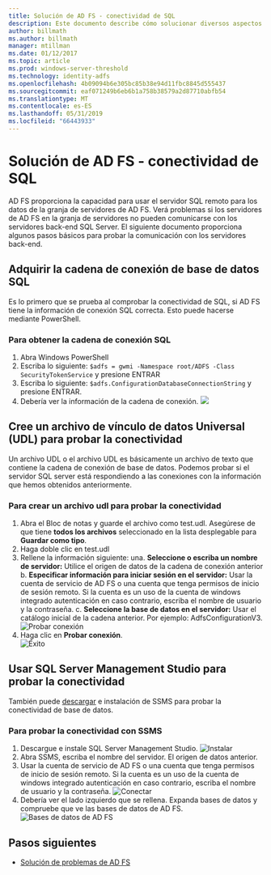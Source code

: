 ```yaml
---
title: Solución de AD FS - conectividad de SQL
description: Este documento describe cómo solucionar diversos aspectos de AD FS
author: billmath
ms.author: billmath
manager: mtillman
ms.date: 01/12/2017
ms.topic: article
ms.prod: windows-server-threshold
ms.technology: identity-adfs
ms.openlocfilehash: 4b09094b6e305bc85b38e94d11fbc8845d555437
ms.sourcegitcommit: eaf071249b6eb6b1a758b38579a2d87710abfb54
ms.translationtype: MT
ms.contentlocale: es-ES
ms.lasthandoff: 05/31/2019
ms.locfileid: "66443933"
---
```

# <a name="ad-fs-troubleshooting---sql-connectivity"></a>Solución de AD FS - conectividad de SQL
AD FS proporciona la capacidad para usar el servidor SQL remoto para los datos de la granja de servidores de AD FS.  Verá problemas si los servidores de AD FS en la granja de servidores no pueden comunicarse con los servidores back-end SQL Server.  El siguiente documento proporciona algunos pasos básicos para probar la comunicación con los servidores back-end.

## <a name="acquire-the-sql-database-connection-string"></a>Adquirir la cadena de conexión de base de datos SQL
Es lo primero que se prueba al comprobar la conectividad de SQL, si AD FS tiene la información de conexión SQL correcta.  Esto puede hacerse mediante PowerShell.

### <a name="to-acquire-the-sql-connection-string"></a>Para obtener la cadena de conexión SQL
1.  Abra Windows PowerShell
2. Escriba lo siguiente: `$adfs = gwmi -Namespace root/ADFS -Class SecurityTokenService` y presione ENTRAR
3. Escriba lo siguiente: `$adfs.ConfigurationDatabaseConnectionString` y presione ENTRAR.
4. Debería ver la información de la cadena de conexión.
![](media/ad-fs-tshoot-sql/sql2.png)

## <a name="create-a-universal-data-link-udl-file-to-test-connectivity"></a>Cree un archivo de vínculo de datos Universal (UDL) para probar la conectividad
Un archivo UDL o el archivo UDL es básicamente un archivo de texto que contiene la cadena de conexión de base de datos.  Podemos probar si el servidor SQL server está respondiendo a las conexiones con la información que hemos obtenidos anteriormente.

### <a name="to-create-a-udl-file-to-test-connectivity"></a>Para crear un archivo udl para probar la conectividad

1. Abra el Bloc de notas y guarde el archivo como test.udl.  Asegúrese de que tiene **todos los archivos** seleccionado en la lista desplegable para **Guardar como tipo**.
2. Haga doble clic en test.udl
3. Rellene la información siguiente: una. **Seleccione o escriba un nombre de servidor:**  Utilice el origen de datos de la cadena de conexión anterior b. **Especificar información para iniciar sesión en el servidor:**  Usar la cuenta de servicio de AD FS o una cuenta que tenga permisos de inicio de sesión remoto.  Si la cuenta es un uso de la cuenta de windows integrado autenticación en caso contrario, escriba el nombre de usuario y la contraseña.
    c. **Seleccione la base de datos en el servidor:** Usar el catálogo inicial de la cadena anterior.  Por ejemplo:  AdfsConfigurationV3.
   ![Probar conexión](media/ad-fs-tshoot-sql/sql4.png)
1. Haga clic en **Probar conexión**.</br>
![Éxito](media/ad-fs-tshoot-sql/sql3.png)

## <a name="use-sql-server-management-studio-to-test-connectivity"></a>Usar SQL Server Management Studio para probar la conectividad
También puede [descargar](https://go.microsoft.com/fwlink/?linkid=864329) e instalación de SSMS para probar la conectividad de base de datos.

### <a name="to-test-connectivity-with-ssms"></a>Para probar la conectividad con SSMS
1. Descargue e instale SQL Server Management Studio.
![Instalar](media/ad-fs-tshoot-sql/sql5.png)
1. Abra SSMS, escriba el nombre del servidor.  El origen de datos anterior.
2. Usar la cuenta de servicio de AD FS o una cuenta que tenga permisos de inicio de sesión remoto.  Si la cuenta es un uso de la cuenta de windows integrado autenticación en caso contrario, escriba el nombre de usuario y la contraseña.
![Conectar](media/ad-fs-tshoot-sql/sql6.png)
1. Debería ver el lado izquierdo que se rellena.  Expanda bases de datos y compruebe que ve las bases de datos de AD FS.
![Bases de datos de AD FS](media/ad-fs-tshoot-sql/sql7.png)

## <a name="next-steps"></a>Pasos siguientes

- [Solución de problemas de AD FS](ad-fs-tshoot-overview.md)